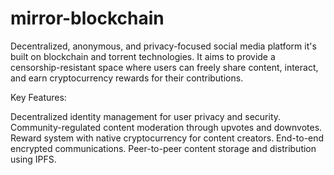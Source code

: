 # mirror-blockchain
Decentralized, anonymous, and privacy-focused social media platform it's built on blockchain and torrent technologies. It aims to provide a censorship-resistant space where users can freely share content, interact, and earn cryptocurrency rewards for their contributions.

Key Features:

Decentralized identity management for user privacy and security. Community-regulated content moderation through upvotes and downvotes. Reward system with native cryptocurrency for content creators. End-to-end encrypted communications. Peer-to-peer content storage and distribution using IPFS.
